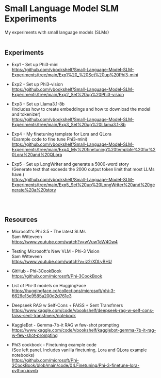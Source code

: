 # Small Language Model SLM Experiments
My experiments with small language models (SLMs)
<br>
<br>

## Experiments
- Exp1 - Set up Phi3-mini<br>
https://github.com/vbookshelf/Small-Language-Model-SLM-Experiments/tree/main/Exp1%20_%20Set%20up%20Phi3-mini

- Exp2 - Set up Phi3-vision<br>
https://github.com/vbookshelf/Small-Language-Model-SLM-Experiments/tree/main/Exp2_Set%20up%20Phi3-vision

- Exp3 - Set up Llama3.1-8b<br>
(Includes how to create embeddings and how to download the model and tokenizer)<br>
https://github.com/vbookshelf/Small-Language-Model-SLM-Experiments/tree/main/Exp3_Set%20up%20Llama3.1-8b

- Exp4 - My finetuning template for Lora and QLora<br>
(Example code to fine tune Phi3-mini)<br>
https://github.com/vbookshelf/Small-Language-Model-SLM-Experiments/tree/main/Exp4_My%20finetuning%20template%20for%20Lora%20and%20QLora

- Exp5 - Set up LongWriter and generate a 5000-word story<br>
(Generate text that exceeds the 2000 output token limit that most LLMs have.)<br>
https://github.com/vbookshelf/Small-Language-Model-SLM-Experiments/tree/main/Exp5_Set%20up%20LongWriter%20and%20generate%20a%20story

<br>
<br>

## Resources

- Microsoft's Phi 3.5 - The latest SLMs<br>
Sam Witteveen<br>
https://www.youtube.com/watch?v=wVuwTeW4Ow4

- Testing Microsoft's New VLM - Phi-3 Vision<br>
Sam Witteveen<br>
https://www.youtube.com/watch?v=iz2rXDLyBHU

- GitHub - Phi-3CookBook<br>
https://github.com/microsoft/Phi-3CookBook

- List of Phi-3 models on HuggingFace<br>
https://huggingface.co/collections/microsoft/phi-3-6626e15e9585a200d2d761e3

- Deepseek RAG w Self-Cons + FAISS + Sent Transfmers<br>
https://www.kaggle.com/code/vbookshelf/deepseek-rag-w-self-cons-faiss-sent-transfmers/notebook

- KaggleBot - Gemma-7b-it RAG w few-shot prompting<br>
https://www.kaggle.com/code/vbookshelf/kagglebot-gemma-7b-it-rag-w-few-shot-prompting

- Phi3 cookbook - Finetuning example code<br>
(See left panel. Includes vanilla finetuning, Lora and QLora example notebooks)<br>
https://github.com/microsoft/Phi-3CookBook/blob/main/code/04.Finetuning/Phi-3-finetune-lora-python.ipynb
